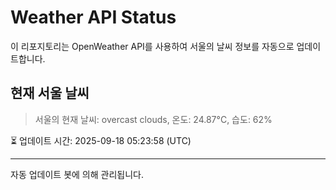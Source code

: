 
# Weather API Status

이 리포지토리는 OpenWeather API를 사용하여 서울의 날씨 정보를 자동으로 업데이트합니다.

## 현재 서울 날씨
> 서울의 현재 날씨: overcast clouds, 온도: 24.87°C, 습도: 62%

⏳ 업데이트 시간: 2025-09-18 05:23:58 (UTC)

---
자동 업데이트 봇에 의해 관리됩니다.
